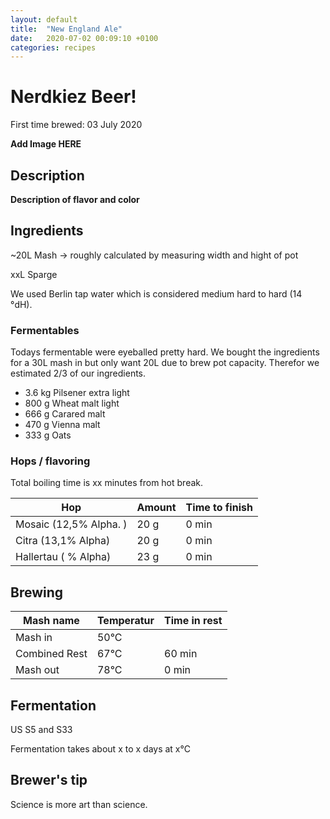 ```yaml
---
layout: default
title:  "New England Ale"
date:   2020-07-02 00:09:10 +0100
categories: recipes
---
```


# Nerdkiez Beer!

First time brewed: 03 July 2020

**Add Image HERE**

## Description

**Description of flavor and color**

## Ingredients

~20L Mash -> roughly calculated by measuring width and hight of pot

xxL Sparge

We used Berlin tap water which is considered medium hard to hard (14 °dH).

### Fermentables

Todays fermentable were eyeballed pretty hard. We bought the ingredients for a 30L mash in but only want 20L due to brew pot capacity. Therefor we estimated 2/3 of our ingredients.

- 3.6 kg Pilsener extra light 
- 800 g Wheat malt light
- 666 g Carared malt
- 470 g Vienna malt
- 333 g Oats

### Hops / flavoring

Total boiling time is xx minutes from hot break.

| Hop                            | Amount | Time to finish |
| ------------------------------ | ------ | -------------- |
| Mosaic (12,5% Alpha.   )   | 20 g | 0 min        |
| Citra (13,1% Alpha) | 20 g  | 0 min        |
| Hallertau ( % Alpha) | 23 g | 0 min |


## Brewing

| Mash name     | Temperatur | Time in rest |
| ------------- | ---------- | ------------ |
| Mash in       | 50°C       |              |
| Combined Rest | 67°C       | 60 min       |
| Mash out      | 78°C       | 0 min        |

## Fermentation 

US S5 and S33

Fermentation takes about x to x days at x°C

## Brewer's tip

Science is more art than science.